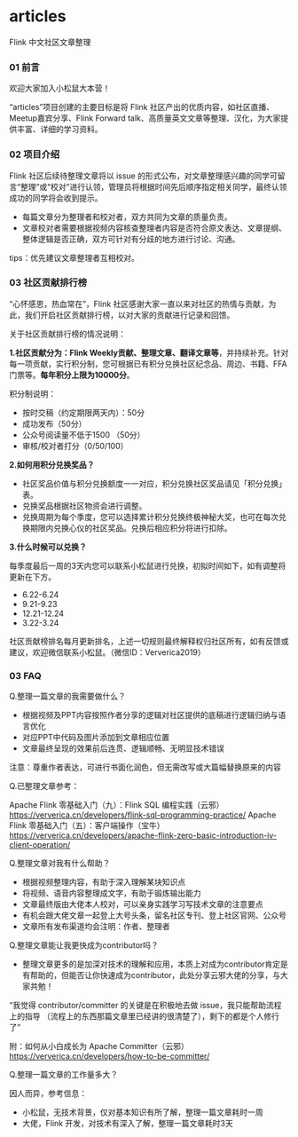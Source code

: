 # articles
Flink 中文社区文章整理

### 01 前言

欢迎大家加入小松鼠大本营！

“articles”项目创建的主要目标是将 Flink 社区产出的优质内容，如社区直播、Meetup嘉宾分享、Flink Forward talk、高质量英文文章等整理、汉化，为大家提供丰富、详细的学习资料。

### 02 项目介绍

Flink 社区后续待整理文章将以 issue 的形式公布，对文章整理感兴趣的同学可留言“整理”或“校对”进行认领，管理员将根据时间先后顺序指定相关同学，最终认领成功的同学将会收到提示。

- 每篇文章分为整理者和校对者，双方共同为文章的质量负责。
- 文章校对者需要根据视频内容核查整理者内容是否符合原文表达、文章提纲、整体逻辑是否正确，双方可针对有分歧的地方进行讨论、沟通。

tips：优先建议文章整理者互相校对。

### 03 社区贡献排行榜

“心怀感恩，热血常在”，Flink 社区感谢大家一直以来对社区的热情与贡献，为此，我们开启社区贡献排行榜，以对大家的贡献进行记录和回馈。

关于社区贡献排行榜的情况说明：

**1.社区贡献分为：Flink Weekly贡献、整理文章、翻译文章等**，并持续补充。针对每一项贡献，实行积分制，您可根据已有积分兑换社区纪念品、周边、书籍、FFA 门票等。**每年积分上限为10000分**。

积分制说明：

- 按时交稿（约定期限两天内）：50分
- 成功发布（50分）
- 公众号阅读量不低于1500  （50分）
- 审核/校对者打分（0/50/100）

**2.如何用积分兑换奖品？**

- 社区奖品价值与积分兑换额度一一对应，积分兑换社区奖品请见「积分兑换」表。
- 兑换奖品根据社区物资会进行调整。
- 兑换周期为每个季度，您可以选择累计积分兑换终极神秘大奖，也可在每次兑换期限内兑换心仪的社区奖品。兑换后相应积分将进行扣除。

**3.什么时候可以兑换？**

每季度最后一周的3天内您可以联系小松鼠进行兑换，初拟时间如下，如有调整将更新在下方。

- 6.22-6.24
- 9.21-9.23
- 12.21-12.24
- 3.22-3.24

社区贡献榜排名每月更新排名，上述一切规则最终解释权归社区所有，如有反馈或建议，欢迎微信联系小松鼠。（微信ID：Ververica2019）


### 03 FAQ

Q.整理一篇文章的我需要做什么？

- 根据视频及PPT内容按照作者分享的逻辑对社区提供的底稿进行逻辑归纳与语言优化
- 对应PPT中代码及图片添加到文章相应位置
- 文章最终呈现的效果前后连贯、逻辑顺畅、无明显技术错误

注意：尊重作者表达，可进行书面化润色，但无需改写或大篇幅替换原来的内容

Q.已整理文章参考：
 
Apache Flink 零基础入门（九）：Flink SQL 编程实践（云邪）
https://ververica.cn/developers/flink-sql-programming-practice/
Apache Flink 零基础入门（五）：客户端操作（宝牛）
https://ververica.cn/developers/apache-flink-zero-basic-introduction-iv-client-operation/

Q.整理文章对我有什么帮助？

- 根据视频整理内容，有助于深入理解某块知识点
- 将视频、语音内容整理成文字，有助于锻炼输出能力
- 文章最终版由大佬本人校对，可以亲身实践学习写技术文章的注意要点
- 有机会跟大佬文章一起登上大号头条，留名社区专刊、登上社区官网、公众号
- 文章所有发布渠道均会注明：作者、整理者

Q.整理文章能让我更快成为contributor吗？

- 整理文章更多的是加深对技术的理解和应用，本质上对成为contributor肯定是有帮助的，但能否让你快速成为contributor，此处分享云邪大佬的分享，与大家共勉！

“我觉得 contributor/committer 的关键是在积极地去做 issue，我只能帮助流程上的指导 （流程上的东西那篇文章里已经讲的很清楚了），剩下的都是个人修行了”

附：如何从小白成长为 Apache Committer（云邪）
https://ververica.cn/developers/how-to-be-committer/

Q.整理一篇文章的工作量多大？

因人而异，参考信息：
 
- 小松鼠，无技术背景，仅对基本知识有所了解，整理一篇文章耗时一周
- 大佬，Flink 开发，对技术有深入了解，整理一篇文章耗时3天

